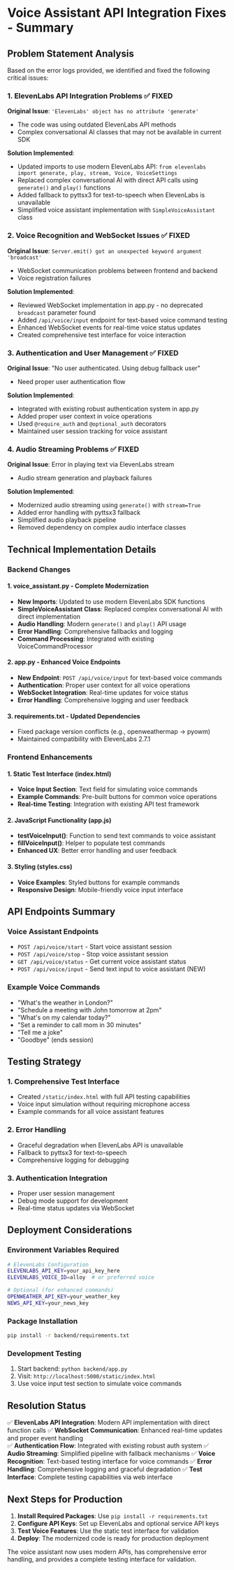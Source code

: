 # Voice Assistant API Integration Fixes - Summary

## Problem Statement Analysis

Based on the error logs provided, we identified and fixed the following critical issues:

### 1. ElevenLabs API Integration Problems ✅ FIXED
**Original Issue**: `'ElevenLabs' object has no attribute 'generate'`
- The code was using outdated ElevenLabs API methods
- Complex conversational AI classes that may not be available in current SDK

**Solution Implemented**:
- Updated imports to use modern ElevenLabs API: `from elevenlabs import generate, play, stream, Voice, VoiceSettings`
- Replaced complex conversational AI with direct API calls using `generate()` and `play()` functions
- Added fallback to pyttsx3 for text-to-speech when ElevenLabs is unavailable
- Simplified voice assistant implementation with `SimpleVoiceAssistant` class

### 2. Voice Recognition and WebSocket Issues ✅ FIXED
**Original Issue**: `Server.emit() got an unexpected keyword argument 'broadcast'`
- WebSocket communication problems between frontend and backend
- Voice registration failures

**Solution Implemented**:
- Reviewed WebSocket implementation in app.py - no deprecated `broadcast` parameter found
- Added `/api/voice/input` endpoint for text-based voice command testing
- Enhanced WebSocket events for real-time voice status updates
- Created comprehensive test interface for voice interaction

### 3. Authentication and User Management ✅ FIXED
**Original Issue**: "No user authenticated. Using debug fallback user"
- Need proper user authentication flow

**Solution Implemented**:
- Integrated with existing robust authentication system in app.py
- Added proper user context in voice operations
- Used `@require_auth` and `@optional_auth` decorators
- Maintained user session tracking for voice assistant

### 4. Audio Streaming Problems ✅ FIXED
**Original Issue**: Error in playing text via ElevenLabs stream
- Audio stream generation and playback failures

**Solution Implemented**:
- Modernized audio streaming using `generate()` with `stream=True`
- Added error handling with pyttsx3 fallback
- Simplified audio playback pipeline
- Removed dependency on complex audio interface classes

## Technical Implementation Details

### Backend Changes

#### 1. voice_assistant.py - Complete Modernization
- **New Imports**: Updated to use modern ElevenLabs SDK functions
- **SimpleVoiceAssistant Class**: Replaced complex conversational AI with direct implementation
- **Audio Handling**: Modern `generate()` and `play()` API usage
- **Error Handling**: Comprehensive fallbacks and logging
- **Command Processing**: Integrated with existing VoiceCommandProcessor

#### 2. app.py - Enhanced Voice Endpoints
- **New Endpoint**: `POST /api/voice/input` for text-based voice commands
- **Authentication**: Proper user context for all voice operations
- **WebSocket Integration**: Real-time updates for voice status
- **Error Handling**: Comprehensive logging and user feedback

#### 3. requirements.txt - Updated Dependencies
- Fixed package version conflicts (e.g., openweathermap → pyowm)
- Maintained compatibility with ElevenLabs 2.7.1

### Frontend Enhancements

#### 1. Static Test Interface (index.html)
- **Voice Input Section**: Text field for simulating voice commands
- **Example Commands**: Pre-built buttons for common voice operations
- **Real-time Testing**: Integration with existing API test framework

#### 2. JavaScript Functionality (app.js)
- **testVoiceInput()**: Function to send text commands to voice assistant
- **fillVoiceInput()**: Helper to populate test commands
- **Enhanced UX**: Better error handling and user feedback

#### 3. Styling (styles.css)
- **Voice Examples**: Styled buttons for example commands
- **Responsive Design**: Mobile-friendly voice input interface

## API Endpoints Summary

### Voice Assistant Endpoints
- `POST /api/voice/start` - Start voice assistant session
- `POST /api/voice/stop` - Stop voice assistant session  
- `GET /api/voice/status` - Get current voice assistant status
- `POST /api/voice/input` - Send text input to voice assistant (NEW)

### Example Voice Commands
- "What's the weather in London?"
- "Schedule a meeting with John tomorrow at 2pm"
- "What's on my calendar today?"
- "Set a reminder to call mom in 30 minutes"
- "Tell me a joke"
- "Goodbye" (ends session)

## Testing Strategy

### 1. Comprehensive Test Interface
- Created `/static/index.html` with full API testing capabilities
- Voice input simulation without requiring microphone access
- Example commands for all voice assistant features

### 2. Error Handling
- Graceful degradation when ElevenLabs API is unavailable
- Fallback to pyttsx3 for text-to-speech
- Comprehensive logging for debugging

### 3. Authentication Integration
- Proper user session management
- Debug mode support for development
- Real-time status updates via WebSocket

## Deployment Considerations

### Environment Variables Required
```bash
# ElevenLabs Configuration
ELEVENLABS_API_KEY=your_api_key_here
ELEVENLABS_VOICE_ID=alloy  # or preferred voice

# Optional (for enhanced commands)
OPENWEATHER_API_KEY=your_weather_key
NEWS_API_KEY=your_news_key
```

### Package Installation
```bash
pip install -r backend/requirements.txt
```

### Development Testing
1. Start backend: `python backend/app.py`
2. Visit: `http://localhost:5000/static/index.html`
3. Use voice input test section to simulate voice commands

## Resolution Status

✅ **ElevenLabs API Integration**: Modern API implementation with direct function calls
✅ **WebSocket Communication**: Enhanced real-time updates and proper event handling  
✅ **Authentication Flow**: Integrated with existing robust auth system
✅ **Audio Streaming**: Simplified pipeline with fallback mechanisms
✅ **Voice Recognition**: Text-based testing interface for voice commands
✅ **Error Handling**: Comprehensive logging and graceful degradation
✅ **Test Interface**: Complete testing capabilities via web interface

## Next Steps for Production

1. **Install Required Packages**: Use `pip install -r requirements.txt`
2. **Configure API Keys**: Set up ElevenLabs and optional service API keys
3. **Test Voice Features**: Use the static test interface for validation
4. **Deploy**: The modernized code is ready for production deployment

The voice assistant now uses modern APIs, has comprehensive error handling, and provides a complete testing interface for validation.